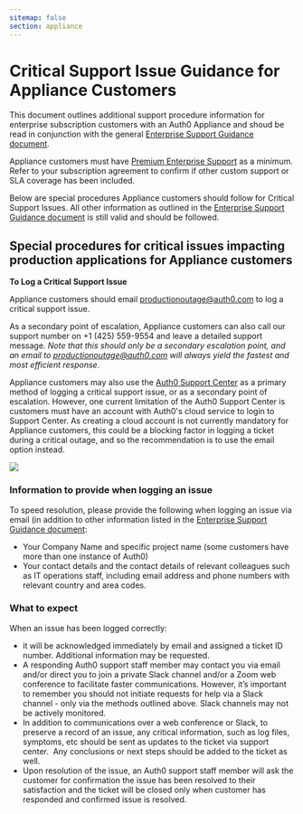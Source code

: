 ```yaml
---
sitemap: false
section: appliance
---
```


# Critical Support Issue Guidance for Appliance Customers

This document outlines additional support procedure information for enterprise subscription customers with an Auth0 Appliance and shoud be read in conjunction with the general [Enterprise Support Guidance document](/enterprise-support).

Appliance customers must have [Premium Enterprise Support](/enterprise-support#premium-enterprise-support) as a minimum. Refer to your subscription agreement to confirm if other custom support or SLA coverage has been included.

Below are special procedures Appliance customers should follow for Critical Support Issues.  All other information as outlined in the [Enterprise Support Guidance document](/enterprise-support) is still valid and should be followed.

## Special procedures for critical issues impacting production applications for Appliance customers

**To Log a Critical Support Issue**

Appliance customers should email productionoutage@auth0.com to log a critical support issue.

As a secondary point of escalation, Appliance customers can also call our support number on +1 (425) 559-9554 and leave a detailed support message. *Note that this should only be a secondary escalation point, and an email to productionoutage@auth0.com will always yield the fastest and most efficient response.*

Appliance customers may also use the [Auth0 Support Center](https://support.auth0.com) as a primary method of logging a critical support issue, or as a secondary point of escalation.  However, one current limitation of the Auth0 Support Center is customers must have an account with Auth0's cloud service to login to Support Center.  As creating a cloud account is not currently mandatory for Appliance customers, this could be a blocking factor in logging a ticket during a critical outage, and so the recommendation is to use the email option instead.

![](https://docs.google.com/drawings/d/1JqvLTCbm8-DeGfIUd9OHDZHqN7ATL6C4ODPLAPrMtKE/pub?w=437&h=613)

### Information to provide when logging an issue

To speed resolution, please provide the following when logging an issue via email (in addition to other information listed in the [Enterprise Support Guidance document](/enterprise-support):

* Your Company Name and specific project name (some customers have more than one instance of Auth0)
* Your contact details and the contact details of relevant colleagues such as IT operations staff, including email address and phone numbers with relevant country and area codes.

### What to expect

When an issue has been logged correctly:

* it will be acknowledged immediately by email and assigned a ticket ID number. Additional information may be requested.
* A responding Auth0 support staff member may contact you via email and/or direct you to join a private Slack channel and/or a Zoom web conference to facilitate faster communications.  However, it’s important to remember you should not initiate requests for help via a Slack channel - only via the methods outlined above. Slack channels may not be actively monitored.
* In addition to communications over a web conference or Slack, to preserve a record of an issue, any critical information, such as log files, symptoms, etc should be sent as updates to the ticket via support center.  Any conclusions or next steps should be added to the ticket as well.
* Upon resolution of the issue, an Auth0 support staff member will ask the customer for confirmation the issue has been resolved to their satisfaction and the ticket will be closed only when customer has responded and confirmed issue is resolved.
